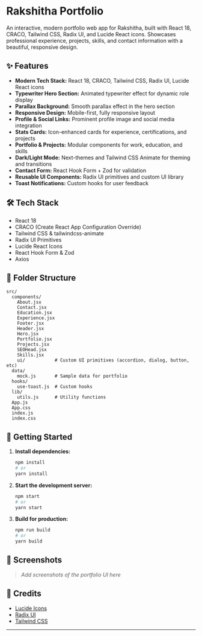 # Rakshitha Portfolio

An interactive, modern portfolio web app for Rakshitha, built with React 18, CRACO, Tailwind CSS, Radix UI, and Lucide React icons. Showcases professional experience, projects, skills, and contact information with a beautiful, responsive design.

## ✨ Features

- **Modern Tech Stack:** React 18, CRACO, Tailwind CSS, Radix UI, Lucide React icons
- **Typewriter Hero Section:** Animated typewriter effect for dynamic role display
- **Parallax Background:** Smooth parallax effect in the hero section
- **Responsive Design:** Mobile-first, fully responsive layout
- **Profile & Social Links:** Prominent profile image and social media integration
- **Stats Cards:** Icon-enhanced cards for experience, certifications, and projects
- **Portfolio & Projects:** Modular components for work, education, and skills
- **Dark/Light Mode:** Next-themes and Tailwind CSS Animate for theming and transitions
- **Contact Form:** React Hook Form + Zod for validation
- **Reusable UI Components:** Radix UI primitives and custom UI library
- **Toast Notifications:** Custom hooks for user feedback

## 🛠️ Tech Stack

- React 18
- CRACO (Create React App Configuration Override)
- Tailwind CSS & tailwindcss-animate
- Radix UI Primitives
- Lucide React Icons
- React Hook Form & Zod
- Axios

## 📁 Folder Structure

```
src/
  components/
    About.jsx
    Contact.jsx
    Education.jsx
    Experience.jsx
    Footer.jsx
    Header.jsx
    Hero.jsx
    Portfolio.jsx
    Projects.jsx
    SEOHead.jsx
    Skills.jsx
    ui/           # Custom UI primitives (accordion, dialog, button, etc)
  data/
    mock.js       # Sample data for portfolio
  hooks/
    use-toast.js  # Custom hooks
  lib/
    utils.js      # Utility functions
  App.js
  App.css
  index.js
  index.css
```

## 🚀 Getting Started

1. **Install dependencies:**
   ```bash
   npm install
   # or
   yarn install
   ```
2. **Start the development server:**
   ```bash
   npm start
   # or
   yarn start
   ```
3. **Build for production:**
   ```bash
   npm run build
   # or
   yarn build
   ```

## 📸 Screenshots

> _Add screenshots of the portfolio UI here_

## 🙏 Credits

- [Lucide Icons](https://lucide.dev/)
- [Radix UI](https://www.radix-ui.com/)
- [Tailwind CSS](https://tailwindcss.com/)

---

